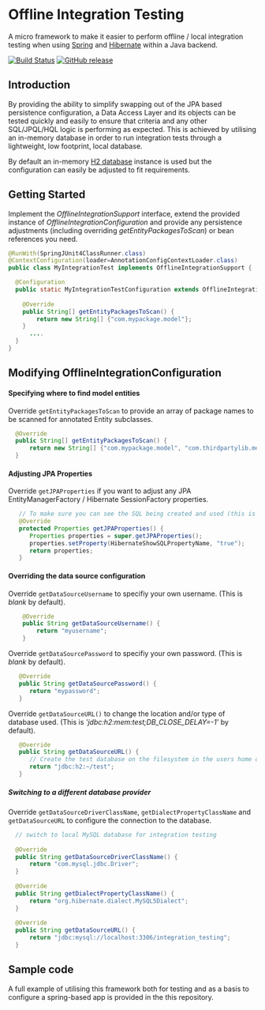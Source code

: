 # Offline Integration Testing
A micro framework to make it easier to perform offline / local integration testing when using [Spring](http://spring.io) and [Hibernate](http://hibernate.org) within a Java backend.

[![Build Status](https://travis-ci.org/KarlNosworthy/offline-integration.svg?branch=master)](https://travis-ci.org/KarlNosworthy/offline-integration)
[![GitHub release](https://img.shields.io/github/release/KarlNosworthy/offline-integration.svg)]()

## Introduction
By providing the ability to simplify swapping out of the JPA based persistence configuration, a Data Access Layer and its objects can be tested quickly and easily to ensure that criteria and any other SQL/JPQL/HQL logic is performing as expected.
This is achieved by utilising an in-memory database in order to run integration tests through a lightweight, low footprint, local database.

By default an in-memory [H2 database](http://www.h2database.com) instance is used but the configuration can easily be adjusted to fit requirements.


## Getting Started

Implement the _OfflineIntegrationSupport_ interface, extend the provided instance of _OfflineIntegrationConfiguration_ and provide any persistence adjustments (including overriding _getEntityPackagesToScan_) or bean references you need.

```java
@RunWith(SpringJUnit4ClassRunner.class)
@ContextConfiguration(loader=AnnotationConfigContextLoader.class)
public class MyIntegrationTest implements OfflineIntegrationSupport {

  @Configuration
  public static MyIntegrationTestConfiguration extends OfflineIntegrationConfiguration {
  
    @Override
    public String[] getEntityPackagesToScan() {
        return new String[] {"com.mypackage.model"};
    }
      ....
  }
}
```

## Modifying OfflineIntegrationConfiguration

#### Specifying where to find model entities
Override `getEntityPackagesToScan` to provide an array of package names to be scanned for annotated Entity subclasses.

```java
  @Override
  public String[] getEntityPackagesToScan() {
      return new String[] {"com.mypackage.model", "com.thirdpartylib.models"};
  }  
```

#### Adjusting JPA Properties
Override `getJPAProperties` if you want to adjust any JPA EntityManagerFactory / Hibernate SessionFactory properties.

```java
   // To make sure you can see the SQL being created and used (this is off by default).
   @Override
   protected Properties getJPAProperties() {
      Properties properties = super.getJPAProperties();
      properties.setProperty(HibernateShowSQLPropertyName, "true");
      return properties;
   }
```

#### Overriding the data source configuration

Override `getDataSourceUsername` to specifiy your own username. (This is *blank* by default).

```java
    @Override
    public String getDataSourceUsername() {
        return "myusername";
    }
```

Override `getDataSourcePassword` to specifiy your own password. (This is *blank* by default).

```java
   @Override
   public String getDataSourcePassword() {
      return "mypassword";
   }
```

Override `getDataSourceURL()` to change the location and/or type of database used. (This is _'jdbc:h2:mem:test;DB_CLOSE_DELAY=-1'_ by default).

```java
   @Override
   public String getDataSourceURL() {
      // Create the test database on the filesystem in the users home directory
      return "jdbc:h2:~/test";
   }
```

##### Switching to a different database provider

Override `getDataSourceDriverClassName`, `getDialectPropertyClassName` and `getDataSourceURL` to configure the connection to the database.

```java
  // switch to local MySQL database for integration testing
  
  @Override
  public String getDataSourceDriverClassName() {
      return "com.mysql.jdbc.Driver";
  }
  
  @Override
  public String getDialectPropertyClassName() {
      return "org.hibernate.dialect.MySQL5Dialect";
  }
  
  @Override
  public String getDataSourceURL() {
      return "jdbc:mysql://localhost:3306/integration_testing";
  }
```

## Sample code

A full example of utilising this framework both for testing and as a basis to configure a spring-based app is provided in the this repository.

